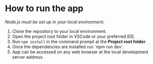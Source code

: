 # How to run the app

*Node.js must be set up in your local environment.*

1. Clone the repository to your local environment.
2. Open the project root folder in VSCode or your preferred IDE.
3. Run `npm install` in the command prompt at the **Project root folder**.
4. Once the dependencies are installed run `npm run dev'.
5. App can be accessed on any web browser at the local development server address.
